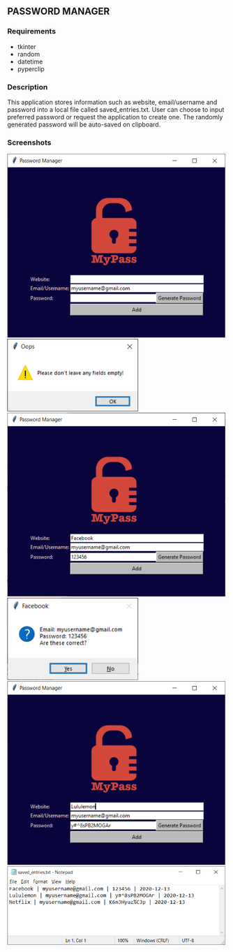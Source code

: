 ## PASSWORD MANAGER

### Requirements
* tkinter
* random
* datetime
* pyperclip

### Description
This application stores information such as website, email/username and password into a local file called saved_entries.txt. User can choose to input preferred password or request the application to create one. The randomly generated password will be auto-saved on clipboard.

### Screenshots
<img src='screenshots/1.png' width=500px>
<img src='screenshots/2.png' width=300px>
<img src='screenshots/3.png' width=500px>
<img src='screenshots/4.png' width=300px>
<img src='screenshots/5.png' width=500px>
<img src='screenshots/6.png' width=500px>
